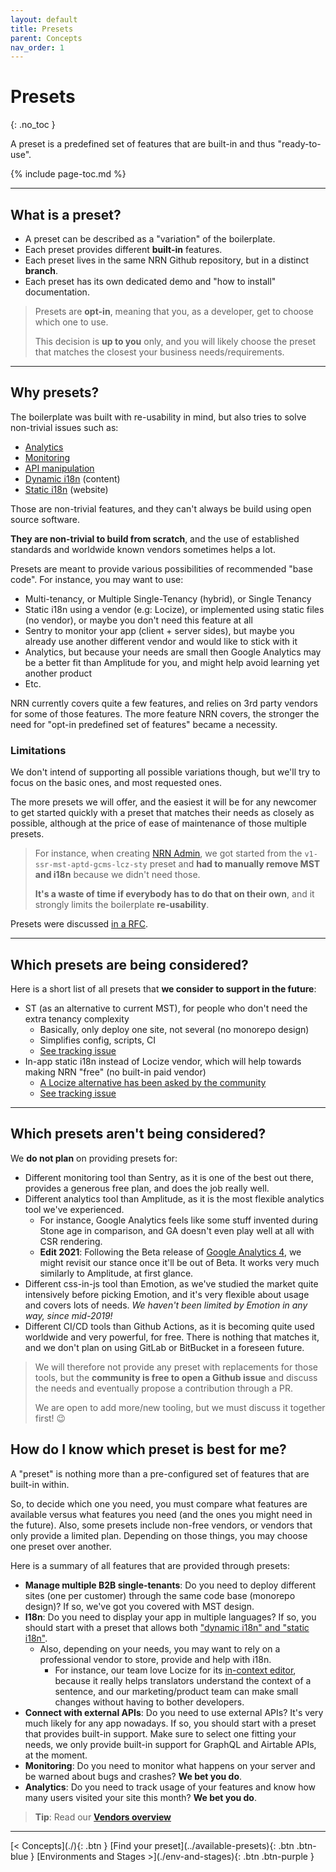 ```yaml
---
layout: default
title: Presets
parent: Concepts
nav_order: 1
---
```


# Presets
{: .no_toc }

<div class="code-example" markdown="1">
A preset is a predefined set of features that are built-in and thus "ready-to-use".
</div>

{% include page-toc.md %}

---

## What is a preset?

- A preset can be described as a "variation" of the boilerplate.
- Each preset provides different **built-in** features.
- Each preset lives in the same NRN Github repository, but in a distinct **branch**.
- Each preset has its own dedicated demo and "how to install" documentation.

> Presets are **opt-in**, meaning that you, as a developer, get to choose which one to use.
>
> This decision is **up to you** only, and you will likely choose the preset that matches the closest your business needs/requirements.

---

## Why presets?

The boilerplate was built with re-usability in mind, but also tries to solve non-trivial issues such as:
- [Analytics](./analytics)
- [Monitoring](./monitoring)
- [API manipulation](./analytics)
- [Dynamic i18n](../reference/terminology#nrn-terms) (content)
- [Static i18n](../reference/terminology#nrn-terms) (website)

Those are non-trivial features, and they can't always be build using open source software.

**They are non-trivial to build from scratch**, and the use of established standards and worldwide known vendors sometimes helps a lot.

Presets are meant to provide various possibilities of recommended "base code". For instance, you may want to use:
- Multi-tenancy, or Multiple Single-Tenancy (hybrid), or Single Tenancy
- Static i18n using a vendor (e.g: Locize), or implemented using static files (no vendor), or maybe you don't need this feature at all
- Sentry to monitor your app (client + server sides), but maybe you already use another different vendor and would like to stick with it
- Analytics, but because your needs are small then Google Analytics may be a better fit than Amplitude for you, and might help avoid learning yet another product
- Etc.

NRN currently covers quite a few features, and relies on 3rd party vendors for some of those features.
The more feature NRN covers, the stronger the need for "opt-in predefined set of features" became a necessity.

### Limitations

We don't intend of supporting all possible variations though, but we'll try to focus on the basic ones, and most requested ones.

The more presets we will offer, and the easiest it will be for any newcomer to get started quickly with a preset that matches their needs as closely as possible, although at the price of ease of maintenance of those multiple presets.

> For instance, when creating [NRN Admin](https://github.com/UnlyEd/next-right-now-admin), we got started from the `v1-ssr-mst-aptd-gcms-lcz-sty` preset and **had to manually remove MST and i18n** because we didn't need those.
>
> **It's a waste of time if everybody has to do that on their own**, and it strongly limits the boilerplate **re-usability**.

Presets were discussed [in a RFC](https://github.com/UnlyEd/next-right-now/issues/18).

---

## Which presets **are** being considered?

Here is a short list of all presets that **we consider to support in the future**:
- ST (as an alternative to current MST), for people who don't need the extra tenancy complexity
    - Basically, only deploy one site, not several (no monorepo design)
    - Simplifies config, scripts, CI
    - [See tracking issue](https://github.com/UnlyEd/next-right-now/issues/175)
- In-app static i18n instead of Locize vendor, which will help towards making NRN "free" (no built-in paid vendor)
    - [A Locize alternative has been asked by the community](https://github.com/UnlyEd/next-right-now/issues/16)
  - [See tracking issue](https://github.com/UnlyEd/next-right-now/issues/176)

---

## Which presets **aren't** being considered?

We **do not plan** on providing presets for:
- Different monitoring tool than Sentry, as it is one of the best out there, provides a generous free plan, and does the job really well.
- Different analytics tool than Amplitude, as it is the most flexible analytics tool we've experienced.
    - For instance, Google Analytics feels like some stuff invented during Stone age in comparison, and GA doesn't even play well at all with CSR rendering.
    - **Edit 2021**: Following the Beta release of [Google Analytics 4](https://www.blog.google/products/marketingplatform/analytics/new_google_analytics/), we might revisit our stance once it'll be out of Beta. It works very much similarly to Amplitude, at first glance.
- Different css-in-js tool than Emotion, as we've studied the market quite intensively before picking Emotion, and it's very flexible about usage and covers lots of needs.
    _We haven't been limited by Emotion in any way, since mid-2019!_
- Different CI/CD tools than Github Actions, as it is becoming quite used worldwide and very powerful, for free. There is nothing that matches it, and we don't plan on using GitLab or BitBucket in a foreseen future.

> We will therefore not provide any preset with replacements for those tools, but the **community is free to open a Github issue** and discuss the needs and eventually propose a contribution through a PR.
>
> We are open to add more/new tooling, but we must discuss it together first! :wink:

## How do I know which preset is best for me?

A "preset" is nothing more than a pre-configured set of features that are built-in within.

So, to decide which one you need, you must compare what features are available versus what features you need (and the ones you might need in the future).
Also, some presets include non-free vendors, or vendors that only provide a limited plan.
Depending on those things, you may choose one preset over another.

Here is a summary of all features that are provided through presets:
- **Manage multiple B2B single-tenants**: Do you need to deploy different sites (one per customer) through the same code base (monorepo design)? If so, we've got you covered with MST design.
- **I18n**: Do you need to display your app in multiple languages?
    If so, you should start with a preset that allows both ["dynamic i18n" and "static i18n"](../reference/terminology#nrn-terms).
    - Also, depending on your needs, you may want to rely on a professional vendor to store, provide and help with i18n.
        - For instance, our team love Locize for its [in-context editor](https://docs.locize.com/more/incontext-editor), because it really helps translators understand the context of a sentence, and our marketing/product team can make small changes without having to bother developers.
- **Connect with external APIs**: Do you need to use external APIs? It's very much likely for any app nowadays.
    If so, you should start with a preset that provides built-in support. Make sure to select one fitting your needs, we only provide built-in support for GraphQL and Airtable APIs, at the moment.
- **Monitoring**: Do you need to monitor what happens on your server and be warned about bugs and crashes? **We bet you do**.
- **Analytics**: Do you need to track usage of your features and know how many users visited your site this month? **We bet you do**.

> **Tip**: Read our [**Vendors overview**](../reference/vendors)

---

<div class="pagination-section">
    <span class="fs-4" markdown="1">
    [< Concepts](./){: .btn }
    </span>
    <span class="fs-4" markdown="1">
    [Find your preset](../available-presets){: .btn .btn-blue }
    </span>
    <span class="fs-4" markdown="1">
    [Environments and Stages >](./env-and-stages){: .btn .btn-purple }
    </span>
</div>
